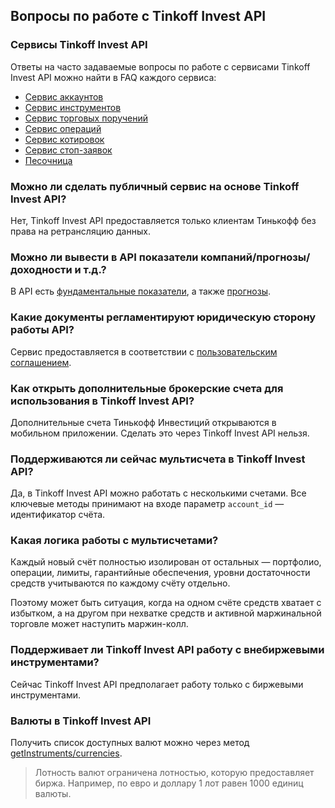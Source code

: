 ## Вопросы по работе с Tinkoff Invest API

### Сервисы Tinkoff Invest API

Ответы на часто задаваемые вопросы по работе с сервисами Tinkoff Invest API можно найти в FAQ каждого сервиса:

* [Сервис аккаунтов](/investAPI/faq_users/)
* [Сервис инструментов](/investAPI/faq_instruments/)
* [Сервис торговых поручений](/investAPI/faq_orders/)
* [Сервис операций](/investAPI/faq_operations/)
* [Сервис котировок](/investAPI/faq_marketdata/)
* [Сервис стоп-заявок](/investAPI/faq_stoporders/)
* [Песочница](/investAPI/faq_sandbox/)

### Можно ли сделать публичный сервис на основе Tinkoff Invest API?

Нет, Tinkoff Invest API предоставляется только клиентам Тинькофф без права на ретрансляцию данных.

### Можно ли вывести в API показатели компаний/прогнозы/доходности и т.д.? <a id="6.1"></a>

В API есть [фундаментальные показатели](/investAPI/instruments/#getassetfundamentalsresponse), а также [прогнозы](/investAPI/instruments/#getconsensusforecasts).

### Какие документы регламентируют юридическую сторону работы API? <a id="6.2"></a>

Сервис предоставляется в соответствии с [пользовательским соглашением](https://www.tinkoff.ru/about/documents/disclosure/).

### Как открыть дополнительные брокерские счета для использования в Tinkoff Invest API? <a id="6.3"></a>

Дополнительные счета Тинькофф Инвестиций открываются в мобильном приложении. Сделать это 
через Tinkoff Invest API нельзя.

### Поддерживаются ли сейчас мультисчета в Tinkoff Invest API? <a id="6.5"></a>

Да, в Tinkoff Invest API можно работать с несколькими счетами. Все ключевые методы принимают
на входе параметр `account_id` — идентификатор счёта.

### Какая логика работы с мультисчетами? <a id="6.4"></a>

Каждый новый счёт полностью изолирован от остальных — портфолио, операции, лимиты,
гарантийные обеспечения, уровни достаточности средств учитываются по каждому счёту
отдельно. 

Поэтому может быть ситуация, когда на одном счёте средств хватает с избытком, а на другом при нехватке средств и активной маржинальной торговле может наступить маржин-колл.

### Поддерживает ли Tinkoff Invest API работу с внебиржевыми инструментами? <a id="6.6"></a>

Сейчас Tinkoff Invest API предполагает работу только с биржевыми инструментами.

### Валюты в Tinkoff Invest API <a id="6.8"></a>

Получить список доступных валют можно через метод [getInstruments/currencies](/investAPI/instruments#currencies).

>Лотность валют ограничена лотностью, которую предоставляет биржа. Например, по евро и доллару 1 лот равен 1000 единиц валюты.